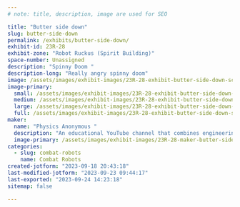 ```yaml
---
# note: title, description, image are used for SEO

title: "Butter side down"
slug: butter-side-down
permalink: /exhibits/butter-side-down/
exhibit-id: 23R-28
exhibit-zone: "Robot Ruckus (Spirit Building)"
space-number: Unassigned
description: "Spinny Doom "
description-long: "Really angry spinny doom"
image: /assets/images/exhibit-images/23R-28-exhibit-butter-side-down-screenshot-20230918-204120-large.png
image-primary: 
  small: /assets/images/exhibit-images/23R-28-exhibit-butter-side-down-screenshot-20230918-204120-small.png
  medium: /assets/images/exhibit-images/23R-28-exhibit-butter-side-down-screenshot-20230918-204120-medium.png
  large: /assets/images/exhibit-images/23R-28-exhibit-butter-side-down-screenshot-20230918-204120-large.png
  full: /assets/images/exhibit-images/23R-28-exhibit-butter-side-down-screenshot-20230918-204120-full.png
maker: 
  name: "Physics Anonymous "
  description: "An educational YouTube channel that combines engineering, art, and silliness."
  image-primary: /assets/images/exhibit-images/23R-28-maker-butter-side-down-screenshot-20230918-203642-medium.png
categories: 
  - slug: combat-robots
    name: Combat Robots
created-jotform: "2023-09-18 20:43:18"
last-modified-jotform: "2023-09-23 09:44:17"
last-exported: "2023-09-24 14:23:18"
sitemap: false

---
```

